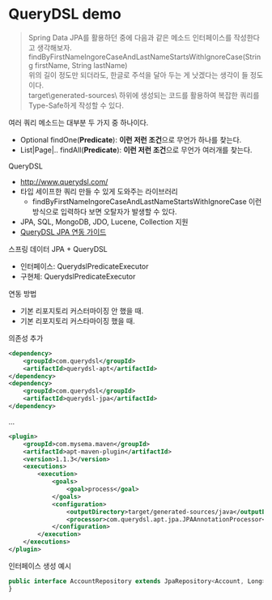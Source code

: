 # QueryDSL demo

> Spring Data JPA를 활용하던 중에 다음과 같은 메소드 인터페이스를 작성한다고 생각해보자.<br>findByFirstNameIngoreCaseAndLastNameStartsWithIgnoreCase(String firstName, String lastName)
> <br>위의 길이 정도만 되더라도, 한글로 주석을 달아 두는 게 낫겠다는 생각이 들 정도이다.
> <br> target\generated-sources\ 하위에 생성되는 코드를 활용하여 복잡한 쿼리를 Type-Safe하게 작성할 수 있다.

여러 쿼리 메소드는 대부분 두 가지 중 하나이다.

- Optional<T> findOne(**Predicate**): **이런 저런 조건**으로 무언가 하나를 찾는다.
- List<T>|Page<T>|.. findAll(**Predicate**): **이런 저런 조건**으로 무언가 여러개를 찾는다.

QueryDSL

- http://www.querydsl.com/
- 타입 세이프한 쿼리 만들 수 있게 도와주는 라이브러리
  - findByFirstNameIngoreCaseAndLastNameStartsWithIgnoreCase 이런 방식으로 입력하다 보면 오탈자가 발생할 수 있다.
- JPA, SQL, MongoDB, JDO, Lucene, Collection 지원
- [QueryDSL JPA 연동 가이드](http://www.querydsl.com/static/querydsl/4.1.3/reference/html_single/#jpa_integration)

스프링 데이터 JPA + QueryDSL

- 인터페이스: QuerydslPredicateExecutor<T>
- 구현체: QuerydslPredicateExecutor<T>

연동 방법

- 기본 리포지토리 커스터마이징 안 했을 때.
- 기본 리포지토리 커스타마이징 했을 때.

의존성 추가

```xml
<dependency>
    <groupId>com.querydsl</groupId>
    <artifactId>querydsl-apt</artifactId>
</dependency>
<dependency>
    <groupId>com.querydsl</groupId>
    <artifactId>querydsl-jpa</artifactId>
</dependency>
```

...

```xml
<plugin>
    <groupId>com.mysema.maven</groupId>
    <artifactId>apt-maven-plugin</artifactId>
    <version>1.1.3</version>
    <executions>
        <execution>
            <goals>
                <goal>process</goal>
            </goals>
            <configuration>
                <outputDirectory>target/generated-sources/java</outputDirectory>
                <processor>com.querydsl.apt.jpa.JPAAnnotationProcessor</processor>
            </configuration>
        </execution>
    </executions>
</plugin>
```

인터페이스 생성 예시

```javascript
public interface AccountRepository extends JpaRepository<Account, Long>, QuerydslPredicateExecutor<Account> {
}
```


